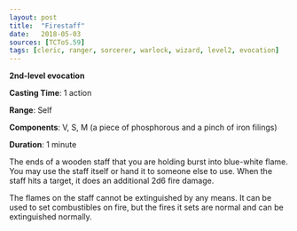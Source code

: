 ```yaml
---
layout: post
title:  "Firestaff"
date:   2018-05-03
sources: [TCToS.59]
tags: [cleric, ranger, sorcerer, warlock, wizard, level2, evocation]
---
```


**2nd-level evocation**

**Casting Time**: 1 action

**Range**: Self

**Components**: V, S, M (a piece of phosphorous and a pinch of iron filings)

**Duration**: 1 minute

The ends of a wooden staff that you are holding burst into blue-white flame. You may use the staff itself or hand it to someone else to use. When the staff hits a target, it does an additional 2d6 fire damage.

The flames on the staff cannot be extinguished by any means. It can be used to set combustibles on fire, but the fires it sets are normal and can be extinguished normally.